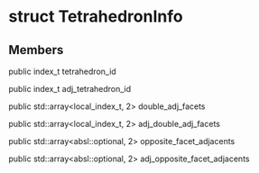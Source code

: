 # struct TetrahedronInfo


## Members

public index_t tetrahedron_id

public index_t adj_tetrahedron_id

public std::array<local_index_t, 2> double_adj_facets

public std::array<local_index_t, 2> adj_double_adj_facets

public std::array<absl::optional<PolyhedronFacet>, 2> opposite_facet_adjacents

public std::array<absl::optional<PolyhedronFacet>, 2> adj_opposite_facet_adjacents



